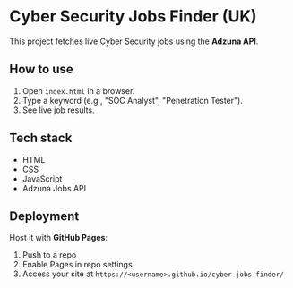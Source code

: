 # Cyber Security Jobs Finder (UK)

This project fetches live Cyber Security jobs using the **Adzuna API**.

## How to use
1. Open `index.html` in a browser.
2. Type a keyword (e.g., "SOC Analyst", "Penetration Tester").
3. See live job results.

## Tech stack
- HTML
- CSS
- JavaScript
- Adzuna Jobs API

## Deployment
Host it with **GitHub Pages**:
1. Push to a repo
2. Enable Pages in repo settings
3. Access your site at `https://<username>.github.io/cyber-jobs-finder/`
